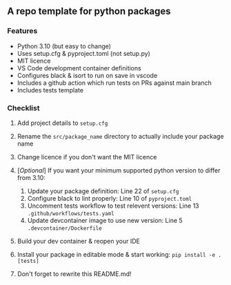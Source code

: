 ## A repo template for python packages

### Features

* Python 3.10 (but easy to change)
* Uses setup.cfg & pyproject.toml (not setup.py)
* MIT licence
* VS Code development container definitions
* Configures black & isort to run on save in vscode
* Includes a github action which run tests on PRs against main branch
* Includes tests template

### Checklist

1. Add project details to `setup.cfg`
1. Rename the `src/package_name` directory to actually include your package name
1. Change licence if you don't want the MIT licence
1. [_Optional_] If you want your minimum supported python version to differ from 3.10:
    
    1. Update your package definition: Line 22 of `setup.cfg`
    1. Configure black to lint properly: Line 10 of `pyproject.toml`
    1. Uncomment tests workflow to test relevent versions: Line 13 `.github/workflows/tests.yaml`
    1. Update devcontainer image to use new version: Line 5 `.devcontainer/Dockerfile`

1. Build your dev container & reopen your IDE 
1. Install your package in editable mode & start working: `pip install -e .[tests]`
1. Don't forget to rewrite this README.md!